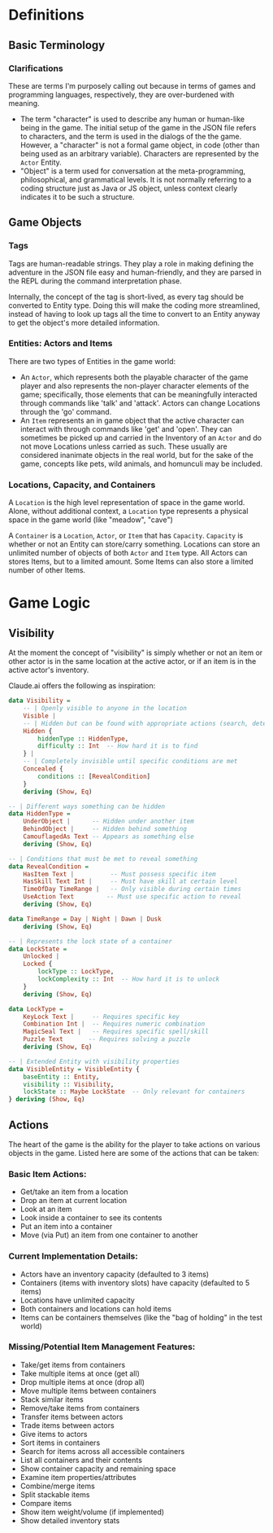 
# Definitions

## Basic Terminology

### Clarifications

These are terms I'm purposely calling out because in terms of games and programming languages, respectively, they are over-burdened with meaning.

- The term "character" is used to describe any human or human-like being in the game. The initial setup of the game in the JSON file refers to characters, and the term is used in the dialogs of the the game. However, a "character" is not a formal game object, in code (other than being used as an arbitrary variable). Characters are represented by the `Actor` Entity.
- "Object" is a term used for conversation at the meta-programming, philosophical, and grammatical levels. It is not normally referring to a coding structure just as Java or JS object, unless context clearly indicates it to be such a structure.

## Game Objects

### Tags

Tags are human-readable strings. They play a role in making defining the adventure in the JSON file easy and human-friendly, and they are parsed in the REPL during the command interpretation phase.

Internally, the concept of the tag is short-lived, as every tag should be converted to Entity type. Doing this will make the coding more streamlined, instead of having to look up tags all the time to convert to an Entity anyway to get the object's more detailed information.

### Entities: Actors and Items

There are two types of Entities in the game world:

- An `Actor`, which represents both the playable character of the game player and also represents the non-player character elements of the game; specifically, those elements that can be meaningfully interacted through commands like 'talk' and 'attack'. Actors can change Locations through the 'go' command.
- An `Item` represents an in game object that the active character can interact with through commands like 'get' and 'open'. They can sometimes be picked up and carried in the Inventory of an `Actor` and do not move Locations unless carried as such. These usually are considered inanimate objects in the real world, but for the sake of the game, concepts like pets, wild animals, and homunculi may be included.

### Locations, Capacity, and Containers

A `Location` is the high level representation of space in the game world. Alone, without additional context, a `Location` type represents a physical space in the game world (like "meadow", "cave")

A `Container` is a `Location`, `Actor`, or `Item` that has `Capacity`. `Capacity` is whether or not an Entity can store/carry something. Locations can store an unlimited number of objects of both `Actor` and `Item` type. All Actors can stores Items, but to a limited amount. Some Items can also store a limited number of other Items.

# Game Logic

## Visibility

At the moment the concept of "visibility" is simply whether or not an item or other actor is in the same location at the active actor, or if an item is in the active actor's inventory.

Claude.ai offers the following as inspiration:

```haskell
data Visibility =
    -- | Openly visible to anyone in the location
    Visible |
    -- | Hidden but can be found with appropriate actions (search, detect magic, etc)
    Hidden {
        hiddenType :: HiddenType,
        difficulty :: Int  -- How hard it is to find
    } |
    -- | Completely invisible until specific conditions are met
    Concealed {
        conditions :: [RevealCondition]
    }
    deriving (Show, Eq)

-- | Different ways something can be hidden
data HiddenType =
    UnderObject |      -- Hidden under another item
    BehindObject |     -- Hidden behind something
    CamouflagedAs Text -- Appears as something else
    deriving (Show, Eq)

-- | Conditions that must be met to reveal something
data RevealCondition =
    HasItem Text |          -- Must possess specific item
    HasSkill Text Int |     -- Must have skill at certain level
    TimeOfDay TimeRange |   -- Only visible during certain times
    UseAction Text         -- Must use specific action to reveal
    deriving (Show, Eq)

data TimeRange = Day | Night | Dawn | Dusk
    deriving (Show, Eq)

-- | Represents the lock state of a container
data LockState =
    Unlocked |
    Locked {
        lockType :: LockType,
        lockComplexity :: Int  -- How hard it is to unlock
    }
    deriving (Show, Eq)

data LockType =
    KeyLock Text |     -- Requires specific key
    Combination Int |  -- Requires numeric combination
    MagicSeal Text |   -- Requires specific spell/skill
    Puzzle Text       -- Requires solving a puzzle
    deriving (Show, Eq)

-- | Extended Entity with visibility properties
data VisibleEntity = VisibleEntity {
    baseEntity :: Entity,
    visibility :: Visibility,
    lockState :: Maybe LockState  -- Only relevant for containers
} deriving (Show, Eq)
```

## Actions

The heart of the game is the ability for the player to take actions on various objects in the game. Listed here are some of the actions that can be taken:

### Basic Item Actions:

- Get/take an item from a location
- Drop an item at current location
- Look at an item
- Look inside a container to see its contents
- Put an item into a container
- Move (via Put) an item from one container to another

### Current Implementation Details:

- Actors have an inventory capacity (defaulted to 3 items)
- Containers (items with inventory slots) have capacity (defaulted to 5 items)
- Locations have unlimited capacity
- Both containers and locations can hold items
- Items can be containers themselves (like the "bag of holding" in the test world)

### Missing/Potential Item Management Features:

- Take/get items from containers
- Take multiple items at once (get all)
- Drop multiple items at once (drop all)
- Move multiple items between containers
- Stack similar items
- Remove/take items from containers
- Transfer items between actors
- Trade items between actors
- Give items to actors
- Sort items in containers
- Search for items across all accessible containers
- List all containers and their contents
- Show container capacity and remaining space
- Examine item properties/attributes
- Combine/merge items
- Split stackable items
- Compare items
- Show item weight/volume (if implemented)
- Show detailed inventory stats


